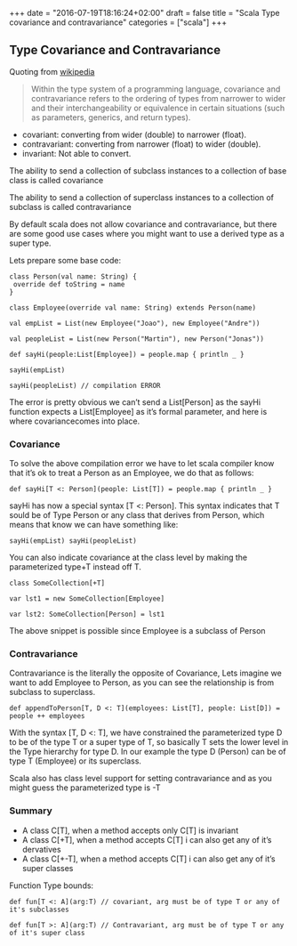 +++
date = "2016-07-19T18:16:24+02:00"
draft = false
title = "Scala Type covariance and contravariance"
categories = ["scala"]
+++

## Type Covariance and Contravariance

Quoting from [wikipedia](<http://en.wikipedia.org/wiki/Covariance_and_contravariance_%28computer_science%29>)

> Within the type system of a programming language, covariance and contravariance refers to the ordering of types from narrower to wider and their interchangeability or equivalence in certain situations (such as parameters, generics, and return types).

* covariant: converting from wider (double) to narrower (float).
* contravariant: converting from narrower (float) to wider (double).
* invariant: Not able to convert.

The ability to send a collection of subclass instances to a collection of base class is called covariance

The ability to send a collection of superclass instances to a collection of subclass is called contravariance

By default scala does not allow covariance and contravariance, but there are some good use cases where you might want to use a derived type as a super type.

Lets prepare some base code:

    class Person(val name: String) {
     override def toString = name
    }

    class Employee(override val name: String) extends Person(name)

    val empList = List(new Employee("Joao"), new Employee("Andre"))
    
    val peopleList = List(new Person("Martin"), new Person("Jonas"))
 
    def sayHi(people:List[Employee]) = people.map { println _ }

    sayHi(empList)
    
    sayHi(peopleList) // compilation ERROR

The error is pretty obvious we can’t send a List[Person] as the sayHi function expects a List[Employee] as it’s formal parameter, and here is where covariancecomes into place.

### Covariance

To solve the above compilation error we have to let scala compiler know that it’s ok to treat a Person as an Employee, we 
do that as follows:

    def sayHi[T <: Person](people: List[T]) = people.map { println _ }

sayHi has now a special syntax [T <: Person]. This syntax indicates that T sould be of Type Person or any class that derives from Person, which means that know we can have something like:

    sayHi(empList) sayHi(peopleList)

You can also indicate covariance at the class level by making the parameterized type+T instead off T.
    
    class SomeCollection[+T]

    var lst1 = new SomeCollection[Employee]
    
    var lst2: SomeCollection[Person] = lst1

The above snippet is possible since Employee is a subclass of Person

### Contravariance

Contravariance is the literally the opposite of Covariance, Lets imagine we want to add Employee to Person, as you can see the relationship is from subclass to superclass.

    def appendToPerson[T, D <: T](employees: List[T], people: List[D]) = people ++ employees

With the syntax [T, D <: T], we have constrained the parameterized type D to be of the type T or a super type of T, so basically T sets the lower level in the Type hierarchy for type D. In our example the type D (Person) can be of type T (Employee) or its superclass.

Scala also has class level support for setting contravariance and as you might guess the parameterized type is -T

### Summary

* A class C[T], when a method accepts only C[T] is invariant
* A class C[+T], when a method accepts C[T] i can also get any of it’s dervatives
* A class C[+-T], when a method accepts C[T] i can also get any of it’s super classes

Function Type bounds:

    def fun[T <: A](arg:T) // covariant, arg must be of type T or any of it's subclasses
  
    def fun[T >: A](arg:T) // Contravariant, arg must be of type T or any of it's super class


